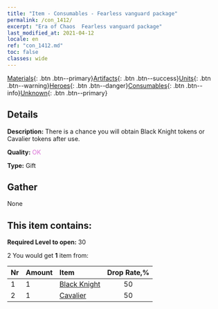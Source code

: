 ```yaml
---
title: "Item - Consumables - Fearless vanguard package"
permalink: /con_1412/
excerpt: "Era of Chaos  Fearless vanguard package"
last_modified_at: 2021-04-12
locale: en
ref: "con_1412.md"
toc: false
classes: wide
---
```

 [Materials](/){: .btn .btn--primary}[Artifacts](/Artifacts/){: .btn .btn--success}[Units](/Units/){: .btn .btn--warning}[Heroes](/Heroes/){: .btn .btn--danger}[Consumables](/Consumables/){: .btn .btn--info}[Unknown](/Unknown/){: .btn .btn--primary}

## Details
 **Description:** There is a chance you will obtain Black Knight tokens or Cavalier tokens after use.

 **Quality:** <span style="color: #DA70D6">OK</span>

 **Type:** Gift

## Gather

  None

## This item contains:

 **Required Level to open:** 30

 2 You would get **1** item  from:

  | Nr | Amount |     Item    | Drop Rate,% |
  |:---|:-------|:------------|:---------:|
  | 1 | 1 | [Black Knight](/Items/unt_213/) | 50 | 
  | 2 | 1 | [Cavalier ](/Items/unt_195/) | 50 | 
